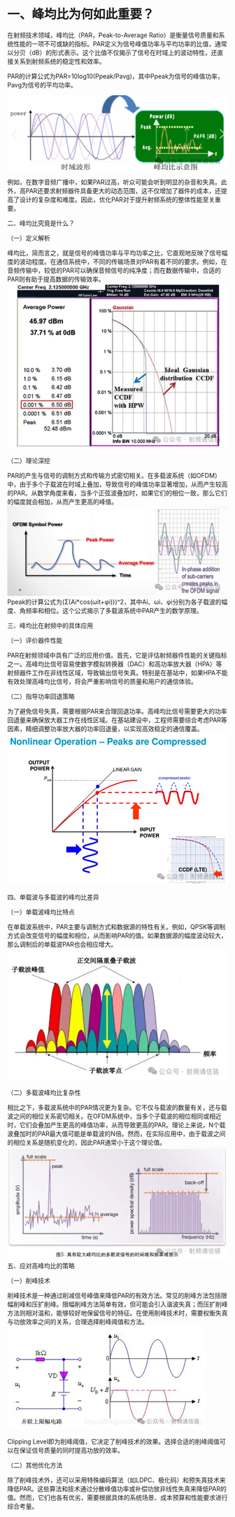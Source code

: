# 一、峰均比为何如此重要？

在射频技术领域，峰均比（PAR，Peak-to-Average Ratio）是衡量信号质量和系统性能的一项不可或缺的指标。PAR定义为信号峰值功率与平均功率的比值，通常以分贝（dB）的形式表示。这个比值不仅揭示了信号在时域上的波动特性，还直接关系到射频系统的稳定性和效率。

PAR的计算公式为PAR=10log10(Ppeak/Pavg)，其中Ppeak为信号的峰值功率，Pavg为信号的平均功率。

![](https://raw.githubusercontent.com/LeroyK111/pictureBed/master/20250103211748.png)

例如，在数字音频广播中，如果PAR过高，听众可能会听到明显的杂音和失真。此外，高PAR还要求射频器件具备更大的动态范围，这不仅增加了器件的成本，还提高了设计的复杂度和难度。因此，优化PAR对于提升射频系统的整体性能至关重要。

二、峰均比究竟是什么？

（一）定义解析

峰均比，简而言之，就是信号的峰值功率与平均功率之比，它直观地反映了信号幅度的波动程度。在通信系统中，不同的传输场景对PAR有着不同的要求。例如，在音频传输中，较低的PAR可以确保音频信号的纯净度；而在数据传输中，合适的PAR则有助于提高数据的传输效率。
![](https://raw.githubusercontent.com/LeroyK111/pictureBed/master/20250103211827.png)

（二）理论深挖

PAR的产生与信号的调制方式和传输方式密切相关。在多载波系统（如OFDM）中，由于多个子载波在时域上叠加，导致信号的峰值功率显著增加，从而产生较高的PAR。从数学角度来看，当多个正弦波叠加时，如果它们的相位一致，那么它们的幅度就会相加，从而产生更高的峰值。
![](https://raw.githubusercontent.com/LeroyK111/pictureBed/master/20250103211846.png)
Ppeak的计算公式为(Σ(Ai*cos(ωit+φi)))^2，其中Ai、ωi、φi分别为各子载波的幅度、角频率和相位。这个公式揭示了多载波系统中PAR产生的数学原理。

三、峰均比在射频中的具体应用

（一）评价器件性能

PAR在射频领域中具有广泛的应用价值。首先，它是评估射频器件性能的关键指标之一。高峰均比信号容易使数字模拟转换器（DAC）和高功率放大器（HPA）等射频器件工作在非线性区域，导致输出信号失真。特别是在基站中，如果HPA不能有效处理高峰均比信号，将会严重影响信号的质量和用户的通信体验。    

（二）指导功率回退策略

为了避免信号失真，需要根据PAR来合理回退功率。高峰均比信号需要更大的功率回退量来确保放大器工作在线性区域。在基站建设中，工程师需要综合考虑PAR等因素，精细调整功率放大器的功率回退量，以实现高效稳定的通信覆盖。
![](https://raw.githubusercontent.com/LeroyK111/pictureBed/master/20250103211915.png)

四、单载波与多载波的峰均比差异

（一）单载波峰均比特点

在单载波系统中，PAR主要与调制方式和数据源的特性有关。例如，QPSK等调制方式会改变信号的幅度和相位，从而影响PAR的值。如果数据源的幅度波动较大，那么调制后的单载波PAR也会相应增大。
![](https://raw.githubusercontent.com/LeroyK111/pictureBed/master/20250103211956.png)

（二）多载波峰均比复杂性

相比之下，多载波系统中的PAR情况更为复杂。它不仅与载波的数量有关，还与载波之间的相位关系密切相关。在OFDM系统中，当多个子载波的相位相同或相近时，它们会叠加产生更高的峰值功率，从而导致更高的PAR。理论上来说，N个载波叠加时的PAR最大值可能是单载波的N倍。然而，在实际应用中，由于载波之间的相位关系是随机变化的，因此PAR通常小于这个理论值。
![](https://raw.githubusercontent.com/LeroyK111/pictureBed/master/20250103212013.png)
五、应对高峰均比的策略

（一）削峰技术

削峰技术是一种通过削减信号峰值来降低PAR的有效方法。常见的削峰方法包括限幅削峰和压扩削峰。限幅削峰方法简单有效，但可能会引入谐波失真；而压扩削峰方法则相对温和，能够较好地保留信号的特征。在使用削峰技术时，需要权衡失真与功放效率之间的关系，合理选择削峰阈值和方法。
![](https://raw.githubusercontent.com/LeroyK111/pictureBed/master/20250103212028.png)

Clipping Level即为削峰阈值，它决定了削峰技术的效果。选择合适的削峰阈值可以在保证信号质量的同时提高功放的效率。

（二）其他优化方法

除了削峰技术外，还可以采用特殊编码算法（如LDPC、极化码）和预失真技术来降低PAR。这些算法和技术通过分散峰值功率或补偿功放非线性失真来降低PAR的值。然而，它们也各有优劣，需要根据具体的系统场景、成本预算和性能要求进行综合考量。






